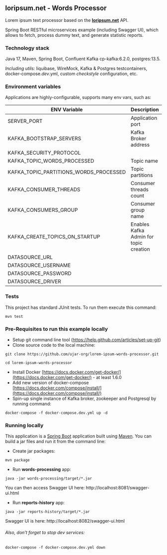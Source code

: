## loripsum.net - Words Processor

Lorem ipsum text processor based on the  **[loripsum.net](https://loripsum.net/)** API.

Spring Boot RESTful microservices example (including Swagger UI), which allows to fetch, process dummy text,
and generate statistic reports.

### Technology stack

Java 17, Maven, Spring Boot, Confluent Kafka cp-kafka:6.2.0, postgres:13.5.

_Including utils:_ liquibase, WireMock, Kafka & Postgres testcontainers, docker-compose._dev_.yml,
custom _checkstyle_ configuration, etc.

### Environment variables

Applications are highly-configurable, supports many env vars, such as: 

| ENV Variable                           | Description                            | Default Value   |
|----------------------------------------|----------------------------------------|-----------------|
| SERVER_PORT                            | Application port                       | 8081, 8082      |
| KAFKA_BOOTSTRAP_SERVERS                | Kafka Broker address                   | localhost:29092 |
| KAFKA_SECURITY_PROTOCOL                |                                        | PLAINTEXT       |
| KAFKA_TOPIC_WORDS_PROCESSED            | Topic name                             |words.processed|
| KAFKA_TOPIC_PARTITIONS_WORDS_PROCESSED | Topic partitions                       |4|
| KAFKA_CONSUMER_THREADS                 | Consumer threads count                 | 4               |
| KAFKA_CONSUMERS_GROUP                  | Consumer group name                    | reports-history |
| KAFKA_CREATE_TOPICS_ON_STARTUP         | Enables Kafka Admin for topic creation | true            |
| DATASOURCE_URL                         |                                        |jdbc:postgresql://localhost:5432/lorem_ipsum_db|
| DATASOURCE_USERNAME                    |                                        |postgres|
| DATASOURCE_PASSWORD                    |                                        |postgres|
| DATASOURCE_DRIVER                      |                                        |org.postgresql.Driver|

### Tests

This project has standard JUnit tests. To run them execute this command:

```
mvn test
```

### Pre-Requisites to run this example locally

- Setup git command line tool (https://help.github.com/articles/set-up-git)
- Clone source code to the local machine:

```
git clone https://github.com/ujar-org/lorem-ipsum-words-processor.git

cd lorem-ipsum-words-processor
```

- Install Docker [https://docs.docker.com/get-docker/](https://docs.docker.com/get-docker/) - at least 1.6.0
- Add new version of docker-compose [https://docs.docker.com/compose/install/](https://docs.docker.com/compose/install/)
- Spin-up single instance of Kafka broker, zookeeper and Postgresql by running command:

```text
docker-compose -f docker-compose.dev.yml up -d
```

### Running locally

This application is a [Spring Boot](https://spring.io/guides/gs/spring-boot) application built
using [Maven](https://spring.io/guides/gs/maven/). You can build a jar files and run it from the command line:

- Create jar packages:

```
mvn package
```

- Run **words-processing** app:

```
java -jar words-processing/target/*.jar
```

You can then access Swagger UI here: http://localhost:8081/swagger-ui.html

- Run **reports-history** app:

```
java -jar reports-history/target/*.jar
```

Swagger UI is here: http://localhost:8082/swagger-ui.html


###### Also, don't forget to stop dev services:

```text
docker-compose -f docker-compose.dev.yml down
```
